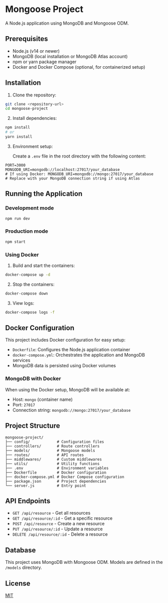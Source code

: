 # Mongoose Project

A Node.js application using MongoDB and Mongoose ODM.

## Prerequisites

- Node.js (v14 or newer)
- MongoDB (local installation or MongoDB Atlas account)
- npm or yarn package manager
- Docker and Docker Compose (optional, for containerized setup)

## Installation

1. Clone the repository:
```bash
git clone <repository-url>
cd mongoose-project
```

2. Install dependencies:
```bash
npm install
# or
yarn install
```

3. Environment setup:
   
   Create a `.env` file in the root directory with the following content:
```
PORT=3000
MONGODB_URI=mongodb://localhost:27017/your_database
# If using Docker: MONGODB_URI=mongodb://mongo:27017/your_database
# Replace with your MongoDB connection string if using Atlas
```

## Running the Application

### Development mode
```bash
npm run dev
```

### Production mode
```bash
npm start
```

### Using Docker

1. Build and start the containers:
```bash
docker-compose up -d
```

2. Stop the containers:
```bash
docker-compose down
```

3. View logs:
```bash
docker-compose logs -f
```

## Docker Configuration

This project includes Docker configuration for easy setup:

- `Dockerfile`: Configures the Node.js application container
- `docker-compose.yml`: Orchestrates the application and MongoDB services
- MongoDB data is persisted using Docker volumes

### MongoDB with Docker

When using the Docker setup, MongoDB will be available at:
- Host: `mongo` (container name)
- Port: `27017`
- Connection string: `mongodb://mongo:27017/your_database`

## Project Structure

```
mongoose-project/
├── config/            # Configuration files
├── controllers/       # Route controllers
├── models/            # Mongoose models
├── routes/            # API routes
├── middlewares/       # Custom middlewares
├── utils/             # Utility functions
├── .env               # Environment variables
├── Dockerfile         # Docker configuration
├── docker-compose.yml # Docker Compose configuration
├── package.json       # Project dependencies
└── server.js          # Entry point
```

## API Endpoints

- `GET /api/resource` - Get all resources
- `GET /api/resource/:id` - Get a specific resource
- `POST /api/resource` - Create a new resource
- `PUT /api/resource/:id` - Update a resource
- `DELETE /api/resource/:id` - Delete a resource

## Database

This project uses MongoDB with Mongoose ODM. Models are defined in the `/models` directory.

## License

[MIT](LICENSE)